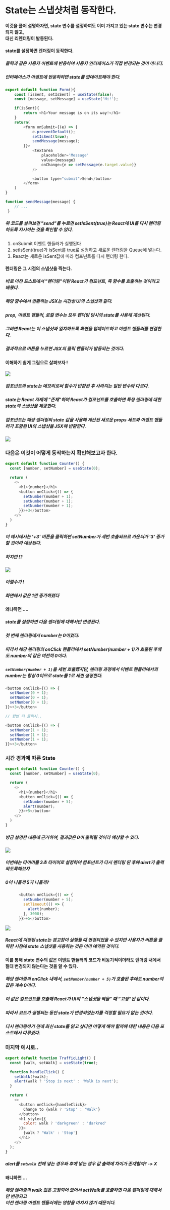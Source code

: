 # State는 스냅샷처럼 동작한다.

#### 이것을 풀어 설명하자면, state 변수를 설정하여도 이미 가지고 있는 state 변수는 변경되지 않고, <br>대신 리렌더링이 발동된다.

#### state를 설정하면 렌더링이 동작한다.
##### 클릭과 같은 사용자 이벤트에 반응하여 사용자 인터페이스가 직접 변경되는 것이 아니다.
##### 인터페이스가 이벤트에 반응하려면 state를 업데이트해야 한다.

 
```javascript
export default function Form(){
    const [isSent, setIsSent] = useState(false);
    const [message, setMessage] = useState('Hi!');

    if(isSent){
        return <h1>Your message is on its way!</h1>
    }
    return(
        <form onSubmit={(e) => {
            e.preventDefault();
            setIsSent(true);
            sendMessage(message);
        }}>
            <textarea
                placeholder='Message'
                value={message}
                onChange={e => setMessage(e.target.value)}
            />

            <button type="submit">Send</button>
        </form>
    )
}

function sendMessage(message) {
    // ...
 }
 ```

##### 위 코드를 살펴보면 "send"를 누르면 setIsSent(true)는 React에 UI를 다시 렌더링하도록 지시하는 것을 확인할 수 있다.

1. onSubmit 이벤트 핸들러가 실행된다
2. setIsSent(true)가 isSent를 true로 설정하고 새로운 렌더링을 Queue에 넣는다.
3. React는 새로운 isSent값에 따라 컴포넌트를 다시 렌더링 한다.
#### 렌더링은 그 시점의 스냅샷을 찍는다.
##### 바로 이전 포스트에서 "렌더링"이란 React가 컴포넌트, 즉 함수를 호출하는 것이라고 배웠다.

##### 해당 함수에서 반환하는 JSX는 시간상 UI의 스냅샷과 같다.

##### prop, 이벤트 핸들러, 로컬 변수는 모두 렌더링 당시의 state를 사용해 계산된다.

##### 그러면 React는 이 스냅샷과 일치하도록 화면을 업데이트하고 이벤트 핸들러를 연결한다.

##### 결과적으로 버튼을 누르면 JSX의 클릭 핸들러가 발동되는 것이다.


#### 이해하기 쉽게 그림으로 살펴보자 !

![](./images-chajaesik/image1.png)

##### 컴포넌트의 state는 메모리로써 함수가 반환된 후 사라지는 일반 변수와 다르다.

##### state는 React 자체에 "존재"하며 React가 컴포넌트를 호출하면 특정 렌더링에 대한 state의 스냅샷을 제공한다.

##### 컴포넌트는 해당 렌더링의 state 값을 사용해 계산된 새로운 props 세트와 이벤트 핸들러가 포함된 UI의 스냅샷을 JSX에 반환한다.

  ![](./images-chajaesik/image2.png)

### 다음은 이것이 어떻게 동작하는지 확인해보고자 한다.

 
```javascript
export default function Counter() {
  const [number, setNumber] = useState(0);

  return (
    <>
      <h1>{number}</h1>
      <button onClick={() => {
        setNumber(number + 1);
        setNumber(number + 1);
        setNumber(number + 1);
      }}>+3</button>
    </>
  )
}
 ```

##### 이 예시에서는 '+3' 버튼을 클릭하면 setNumber가 세번 호출되므로 카운터가 '3' 증가할 것이라 예상된다.

 

##### 하지만 !?

 ![](./images-chajaesik/image3.png)
 

##### 이럴수가 ! 

##### 화면에서 값은 1만 증가하였다

 

#### 왜냐하면 .... 

 

##### state를 설정하면 다음 렌더링에 대해서만 변경된다.

 

##### 첫 번째 렌더링에서 number는 0이었다.

##### 따라서 해당 렌더링의 onClick 핸들러에서 setNumber(number + 1)가 호출된 후에도 number의 값은 여전히 0이다.

 

##### `setNumber(number + 1)`을 세번 호출했지만, 렌더링 과정에서 이벤트 핸들러에서의 number는 항상 0이므로 state를 1로 세번 설정한다.

 
```javascript
<button onClick={() => {
  setNumber(0 + 1);
  setNumber(0 + 1);
  setNumber(0 + 1);
}}>+3</button>

// 한번 더 클릭시..

<button onClick={() => {
  setNumber(1 + 1);
  setNumber(1 + 1);
  setNumber(1 + 1);
}}>+3</button>
 ```

### 시간 경과에 따른 State
 
```javascript
export default function Counter() {
  const [number, setNumber] = useState(0);

  return (
    <>
      <h1>{number}</h1>
      <button onClick={() => {
        setNumber(number + 5);
        alert(number);
      }}>+5</button>
    </>
  )
}
 ```

##### 방금 설명한 내용에 근거하여, 결과값은 0이 출력될 것이라 예상할 수 있다.

 
 ![](./images-chajaesik/image4.png)

 

##### 이번에는 타이머를 3초 타이머로 설정하여 컴포넌트가 다시 렌더링 된 후에 alert가 출력되도록해보자

##### 0이 나올까 5가 나올까?

 
```javascript
      <button onClick={() => {
        setNumber(number + 5);
        setTimeout(() => {
          alert(number);
        }, 3000);
      }}>+5</button>
```
 ![](./images-chajaesik/image5.png)

##### React에 저장된 state는 경고창이 실행될 때 변경되었을 수 있지만 사용자가 버튼을 클릭한 시점에 state 스냅샷을 사용하는 것은 이미 예약된 것이다.

 

#### 이를  통해 state 변수의 값은 이벤트 핸들러의 코드가 비동기적이더라도 렌더링 내에서 절대 변경되지 않는다는 것을 알 수 있다.

 

##### 해당 렌더링의 onClick 내에서, `setNumber(number + 5)`가 호출된 후에도 number의 값은 계속 0이다.

##### 이 값은 컴포넌트를 호출해 React가 UI의 “스냅샷을 찍을” 때 “고정”된 값이다.

 

##### 따라서 코드가 실행되는 동안 state가 변경되었는지를 걱정할 필요가 없는 것이다.

 

##### 다시 렌더링하기 전에 최신 state를 읽고 싶다면 어떻게 해야 할까에 대한 내용은 다음 포스트에서 다루겠다.



### 마지막 예시로.. 

 
```javascript
export default function TrafficLight() {
  const [walk, setWalk] = useState(true);

  function handleClick() {
    setWalk(!walk);
    alert(walk ? 'Stop is next' : 'Walk is next');
  }

  return (
    <>
      <button onClick={handleClick}>
        Change to {walk ? 'Stop' : 'Walk'}
      </button>
      <h1 style={{
        color: walk ? 'darkgreen' : 'darkred'
      }}>
        {walk ? 'Walk' : 'Stop'}
      </h1>
    </>
  );
}
 ```
##### alert를 `setwalk` 전에 넣는 경우와 후에 넣는 경우 값 출력에 차이가 존재할까? -> X
 

#### 왜냐하면 ...

##### 해당 렌더링의 walk 값은 고정되어 있어서 setWalk를 호출하면 다음 렌더링에 대해서만 변경되고<br> 이전 렌더링 이벤트 헨들러에는 영향을 미치지 않기 때문이다.